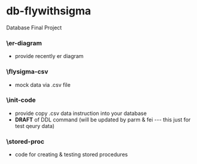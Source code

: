 # db-flywithsigma
Database Final Project

### \er-diagram 
* provide recently er diagram
### \flysigma-csv
* mock data via .csv file
### \init-code
* provide copy .csv data instruction into your database
* **DRAFT** of DDL command (will be updated by parm & fei --- this just for test qeury data)
### \stored-proc
* code for creating & testing stored procedures
